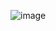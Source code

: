![image](https://github.com/Thendon/HomerunKitty/assets/13176150/9c0d2497-670f-43ac-b303-3acc4fb67799)
